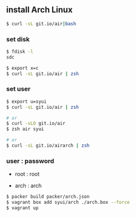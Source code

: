 ## install Arch Linux


```sh
$ curl -sL git.io/air|bash
```

### set disk

```sh
$ fdisk -l
sdc

$ export x=c
$ curl -sL git.io/air | zsh
```

### set user

```sh
$ export u=syui
$ curl -sL git.io/air | zsh
```

```sh
# or
$ curl -sLO git.io/air
$ zsh air syui

# or
$ curl -sL git.io/airarch | zsh
```

### user : password

- root : root

- arch : arch

```sh
$ packer build packer/arch.json
$ vagrant box add syui/arch ./arch.box --force
$ vagrant up
```

